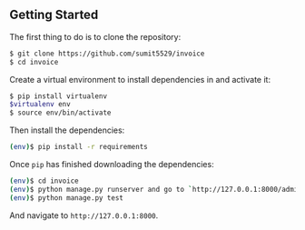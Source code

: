 ## Getting Started <a name="getting_started"></a>
The first thing to do is to clone the repository:

```sh
$ git clone https://github.com/sumit5529/invoice
$ cd invoice
```

Create a virtual environment to install dependencies in and activate it:

```sh
$ pip install virtualenv
$virtualenv env
$ source env/bin/activate
```

Then install the dependencies:

```sh
(env)$ pip install -r requirements
```


Once `pip` has finished downloading the dependencies:
```sh
(env)$ cd invoice
(env)$ python manage.py runserver and go to `http://127.0.0.1:8000/admin`
(env)$ python manage.py test 
```
And navigate to `http://127.0.0.1:8000`.
